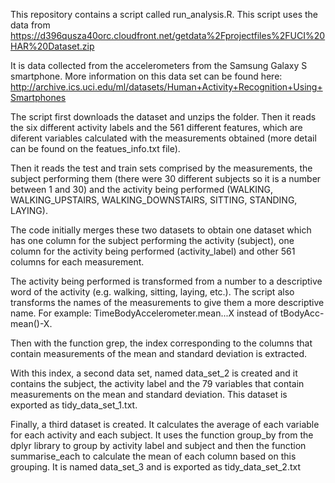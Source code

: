 This repository contains a script called run_analysis.R. This script uses the data from https://d396qusza40orc.cloudfront.net/getdata%2Fprojectfiles%2FUCI%20HAR%20Dataset.zip

It is data collected from the accelerometers from the Samsung Galaxy S smartphone. More information on this data set can be found here: http://archive.ics.uci.edu/ml/datasets/Human+Activity+Recognition+Using+Smartphones

The script first downloads the dataset and unzips the folder. Then it reads the six different activity labels and the 561 different features, which are diferent variables calculated with the measurements obtained (more detail can be found on the featues_info.txt file).

Then it reads the test and train sets comprised by the measurements, the subject performing them (there were 30 different subjects so it is a number between 1 and 30) and the activity being performed (WALKING, WALKING_UPSTAIRS, WALKING_DOWNSTAIRS, SITTING, STANDING, LAYING).

The code initially merges these two datasets to obtain one dataset which has one column for the subject performing the activity (subject), one column for the activity being performed (activity_label) and other 561 columns for each measurement.

The activity being performed is transformed from a number to a descriptive word of the activity (e.g. walking, sitting, laying, etc.). The script also transforms the names of the measurements to give them a more descriptive name. For example:  TimeBodyAccelerometer.mean...X instead of tBodyAcc-mean()-X.

Then with the function grep, the index corresponding to the columns that contain measurements of the mean and standard deviation is extracted.

With this index, a second data set, named data_set_2 is created and it contains the subject, the activity label and the 79 variables that contain measurements on the mean and standard deviation. This dataset is exported as tidy_data_set_1.txt.

Finally, a third dataset is created. It calculates the average of each variable for each activity and each subject.
It uses the function group_by from the dplyr library to group by activity label and subject and then the function summarise_each to calculate the mean of each column based on this grouping. It is named data_set_3 and is exported as tidy_data_set_2.txt

